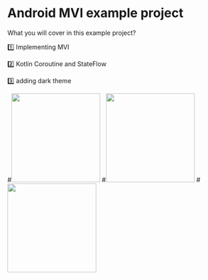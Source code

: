 # Android MVI example project

What you will cover in this example project?


1️⃣ Implementing MVI

2️⃣ Kotlin Coroutine and StateFlow

3️⃣ adding dark theme


#<img src="https://user-images.githubusercontent.com/72207337/102004375-82673280-3d3e-11eb-9658-f774e9495b2b.png" width="200" >
#<img src="https://user-images.githubusercontent.com/72207337/102004380-885d1380-3d3e-11eb-807f-8f0a87530a3a.png" width="200" >
#<img src="https://user-images.githubusercontent.com/72207337/102004387-93b03f00-3d3e-11eb-90da-a3f22b4ab860.png" width="200" >

